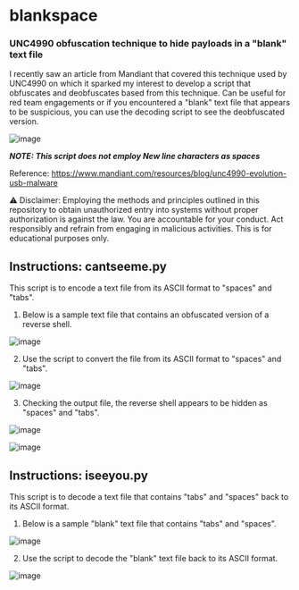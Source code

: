 <h1>blankspace</h1>

<h3>UNC4990 obfuscation technique to hide payloads in a "blank" text file</h3>

I recently saw an article from Mandiant that covered this technique used by UNC4990 on which it sparked my interest to develop a script that obfuscates and deobfuscates based from this technique. Can be useful for red team engagements or if you encountered a "blank" text file that appears to be suspicious, you can use the decoding script to see the deobfuscated version.

![image](https://github.com/sscoconutree/blankspace/assets/59388557/7ed2b9d6-e97a-49ae-96a0-9f2336168044)

***NOTE: This script does not employ New line characters as spaces***

Reference: https://www.mandiant.com/resources/blog/unc4990-evolution-usb-malware

⚠️ Disclaimer: Employing the methods and principles outlined in this repository to obtain unauthorized entry into systems without proper authorization is against the law. You are accountable for your conduct. Act responsibly and refrain from engaging in malicious activities. This is for educational purposes only.

<h2>Instructions: cantseeme.py</h2>

This script is to encode a text file from its ASCII format to "spaces" and "tabs".

1. Below is a sample text file that contains an obfuscated version of a reverse shell.

![image](https://github.com/sscoconutree/blankspace/assets/59388557/2d1da9aa-cd42-4d82-b6b9-bd04fa9c0ffb)

2. Use the script to convert the file from its ASCII format to "spaces" and "tabs".

![image](https://github.com/sscoconutree/blankspace/assets/59388557/10c76ddf-0a58-4d9b-8612-fa5d812ff297)

3. Checking the output file, the reverse shell appears to be hidden as "spaces" and "tabs".

![image](https://github.com/sscoconutree/blankspace/assets/59388557/3dee491e-e6a9-4ac6-ab0d-de0cddbda8b1)

![image](https://github.com/sscoconutree/blankspace/assets/59388557/49ff7d0d-56ba-4d2a-a6e7-ba2355316368)

<h2>Instructions: iseeyou.py</h2>

This script is to decode a text file that contains "tabs" and "spaces" back to its ASCII format.

1. Below is a sample "blank" text file that contains "tabs" and "spaces".

![image](https://github.com/sscoconutree/blankspace/assets/59388557/6c518ba7-d0ab-40df-b891-10e8de3d5138)

2. Use the script to decode the "blank" text file back to its ASCII format.

![image](https://github.com/sscoconutree/blankspace/assets/59388557/11bd0877-aaaf-42c8-9236-0977a6783de7)



